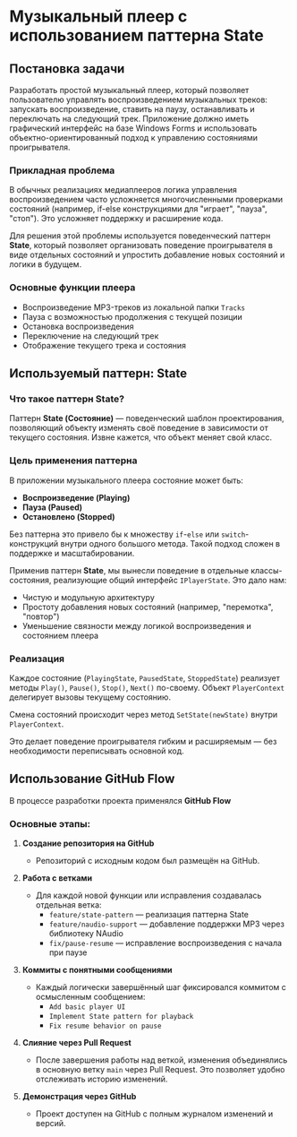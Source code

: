 # Музыкальный плеер с использованием паттерна State

##  Постановка задачи

Разработать простой музыкальный плеер, который позволяет пользователю управлять воспроизведением музыкальных треков: запускать воспроизведение, ставить на паузу, останавливать и переключать на следующий трек. Приложение должно иметь графический интерфейс на базе Windows Forms и использовать объектно-ориентированный подход к управлению состояниями проигрывателя.

###  Прикладная проблема

В обычных реализациях медиаплееров логика управления воспроизведением часто усложняется многочисленными проверками состояний (например, if-else конструкциями для "играет", "пауза", "стоп"). Это усложняет поддержку и расширение кода.

Для решения этой проблемы используется поведенческий паттерн **State**, который позволяет организовать поведение проигрывателя в виде отдельных состояний и упростить добавление новых состояний и логики в будущем.

###  Основные функции плеера

- Воспроизведение MP3-треков из локальной папки `Tracks`
- Пауза с возможностью продолжения с текущей позиции
- Остановка воспроизведения
- Переключение на следующий трек
- Отображение текущего трека и состояния

##  Используемый паттерн: State

###  Что такое паттерн State?

Паттерн **State (Состояние)** — поведенческий шаблон проектирования, позволяющий объекту изменять своё поведение в зависимости от текущего состояния. Извне кажется, что объект меняет свой класс.

###  Цель применения паттерна

В приложении музыкального плеера состояние может быть:
- **Воспроизведение (Playing)**
- **Пауза (Paused)**
- **Остановлено (Stopped)**

Без паттерна это привело бы к множеству `if`-`else` или `switch`-конструкций внутри одного большого метода. Такой подход сложен в поддержке и масштабировании.

Применив паттерн **State**, мы вынесли поведение в отдельные классы-состояния, реализующие общий интерфейс `IPlayerState`. Это дало нам:
- Чистую и модульную архитектуру
- Простоту добавления новых состояний (например, "перемотка", "повтор")
- Уменьшение связности между логикой воспроизведения и состоянием плеера

###  Реализация

Каждое состояние (`PlayingState`, `PausedState`, `StoppedState`) реализует методы `Play()`, `Pause()`, `Stop()`, `Next()` по-своему. Объект `PlayerContext` делегирует вызовы текущему состоянию.

Смена состояний происходит через метод `SetState(newState)` внутри `PlayerContext`.

Это делает поведение проигрывателя гибким и расширяемым — без необходимости переписывать основной код.

##  Использование GitHub Flow

В процессе разработки проекта применялся **GitHub Flow**

### Основные этапы:

1. **Создание репозитория на GitHub**
   - Репозиторий с исходным кодом был размещён на GitHub.

2. **Работа с ветками**
   - Для каждой новой функции или исправления создавалась отдельная ветка:
     - `feature/state-pattern` — реализация паттерна State
     - `feature/naudio-support` — добавление поддержки MP3 через библиотеку NAudio
     - `fix/pause-resume` — исправление воспроизведения с начала при паузе

3. **Коммиты с понятными сообщениями**
   - Каждый логически завершённый шаг фиксировался коммитом с осмысленным сообщением:
     - `Add basic player UI`
     - `Implement State pattern for playback`
     - `Fix resume behavior on pause`

4. **Слияние через Pull Request**
   - После завершения работы над веткой, изменения объединялись в основную ветку `main` через Pull Request. Это позволяет удобно отслеживать историю изменений.

5. **Демонстрация через GitHub**
   - Проект доступен на GitHub с полным журналом изменений и версий.
